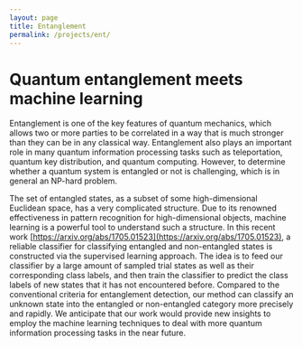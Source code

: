 ```yaml
---
layout: page
title: Entanglement
permalink: /projects/ent/
---
```


# Quantum entanglement meets machine learning

Entanglement is one of the key features of quantum mechanics, which allows two or more parties to be correlated in a way that is much stronger than they can be in any classical way. Entanglement also plays an important role in many quantum information processing tasks such as teleportation, quantum key distribution, and quantum computing. However, to determine whether a quantum system is entangled or not is challenging, which is in general an NP-hard problem. 

The set of entangled states, as a subset of some high-dimensional Euclidean space, has a very complicated structure. Due to its renowned effectiveness in pattern recognition for high-dimensional objects, machine learning is a powerful tool to understand such a structure. In this recent work [https://arxiv.org/abs/1705.01523](https://arxiv.org/abs/1705.01523), a reliable classifier for classifying entangled and non-entangled states is constructed via the supervised learning approach.  The idea is to feed our classifier by a large amount of  sampled trial states as well as their corresponding class labels, and then train the classifier to predict the class labels of new states that it has not encountered before. Compared to the conventional criteria for entanglement detection, our method can classify an unknown state into the entangled or non-entangled category more precisely and rapidly. We anticipate that our work would provide new insights to employ the machine learning techniques to deal with more quantum information processing tasks in the near future.